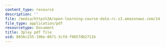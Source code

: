 ```yaml
---
content_type: resource
description: ''
file: /media/https%3A/open-learning-course-data-rc.s3.amazonaws.com/14-772-development-economics-macroeconomics-spring-2013/8656c235196e86713cfdf9657db2711b_MR_Dwrf9yII.pdf
file_type: application/pdf
resourcetype: Document
title: 3play pdf file
uid: 8656c235-196e-8671-3cfd-f9657db2711b
---
```

